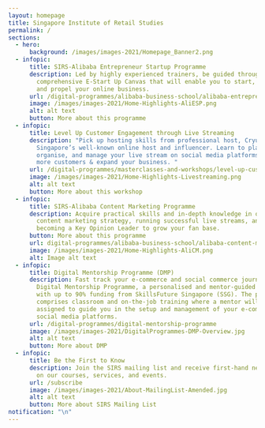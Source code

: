 ```yaml
---
layout: homepage
title: Singapore Institute of Retail Studies
permalink: /
sections:
  - hero:
      background: /images/images-2021/Homepage_Banner2.png
  - infopic:
      title: SIRS-Alibaba Entrepreneur Startup Programme
      description: Led by highly experienced trainers, be guided through a
        comprehensive E-Start Up Canvas that will enable you to start, develop
        and propel your online business.
      url: /digital-programmes/alibaba-business-school/alibaba-entrepreneur-startup-programme
      image: /images/images-2021/Home-Highlights-AliESP.png
      alt: alt text
      button: More about this programme
  - infopic:
      title: Level Up Customer Engagement through Live Streaming
      description: "Pick up hosting skills from professional host, Cryus Talks, one of
        Singapore’s well-known online host and influencer. Learn to plan,
        organise, and manage your live stream on social media platforms to gain
        more customers & expand your business. "
      url: /digital-programmes/masterclasses-and-workshops/level-up-customer-engagement-through-live-streaming
      image: /images/images-2021/Home-Highlights-Livestreaming.png
      alt: alt text
      button: More about this workshop
  - infopic:
      title: SIRS-Alibaba Content Marketing Programme
      description: Acquire practical skills and in-depth knowledge in optimising your
        content marketing strategy, running successful live streams, and
        becoming a Key Opinion Leader to grow your fan base. 
      button: More about this programme
      url: digital-programmes/alibaba-business-school/alibaba-content-marketing-programme
      image: /images/images-2021/Home-Highlights-AliCM.png
      alt: Image alt text
  - infopic:
      title: Digital Mentorship Programme (DMP)
      description: Fast track your e-commerce and social commerce journey with SIRS'
        Digital Mentorship Programme, a personalised and mentor-guided programme
        with up to 90% funding from SkillsFuture Singapore (SSG). The programme
        comprises classroom and on-the-job training where a mentor will be
        assigned to guide you in the setup and management of your e-commerce and
        social media platforms.
      url: /digital-programmes/digital-mentorship-programme
      image: /images/images-2021/DigitalProgrammes-DMP-Overview.jpg
      alt: alt text
      button: More about DMP
  - infopic:
      title: Be the First to Know
      description: Join the SIRS mailing list and receive first-hand news and updates
        on our courses, services, and events.
      url: /subscribe
      image: /images/images-2021/About-MailingList-Amended.jpg
      alt: alt text
      button: More about SIRS Mailing List
notification: "\n"
---
```

